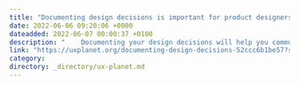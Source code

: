 ```yaml
---
title: "Documenting design decisions is important for product designers"
date: 2022-06-06 09:20:06 +0000
dateadded: 2022-06-07 00:00:37 +0100
description: "    Documenting your design decisions will help you communicate them.  Continue reading on UX Planet »  "
link: "https://uxplanet.org/documenting-design-decisions-52ccc6b1be57?source=rss----819cc2aaeee0---4"
category:
directory: _directory/ux-planet.md
---
```

